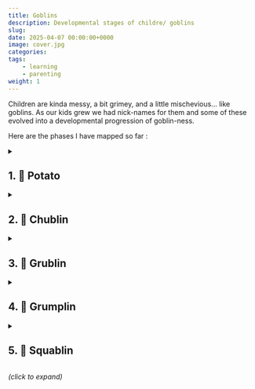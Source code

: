 ```yaml
---
title: Goblins
description: Developmental stages of childre/ goblins
slug: 
date: 2025-04-07 00:00:00+0000
image: cover.jpg
categories:
tags:
    - learning
    - parenting
weight: 1
---
```


Children are kinda messy, a bit grimey, and a little mischevious... like
goblins. As our kids grew we had nick-names for them and some of these evolved
into a developmental progression of goblin-ness.

Here are the phases I have mapped so far :
<br />


<details>
  <summary>
    <h2> 1. 🥔 Potato</h2>
  </summary>

When humans are born... they're kinda par-baked compared to other animals, as
in they're not ambulatory, and only just aware of their environment.  Some
people talk about this as the "fourth trimester". Somewhat uncharitably I call
this phase the Potato.

</details>

<details>
  <summary>
    <h2> 2. 👶 Chublin </h2>
  </summary>

Your goblin is somewhat active and has started looking a little roley. They've
got creases part way down their limbs, big cheeks, and very little neck to
speak of. 

Chubby goblin => Chublin.
</details>


<details>
  <summary>
    <h2> 3. 💩 Grublin </h2>
  </summary>

Your goblin has moved on to solids. They make a significantly larger mess
consuming food, and their output is a new level of nasty.

Grubby goblin => Grublin
</details>

<details>
  <summary>
    <h2>4. 👹 Grumplin </h2>
  </summary>

Your groblin is growing a lot (which hurts) and they've also developed enough
theory of mind to realise they can say "No!", and just straight up defy your
requests.

Grumpy goblin => Grumplin
</details>

<details>
  <summary>
    <h2> 5. 👺 Squablin </h2>
  </summary>

Higher cognitive functions are online, your goblin can now make reasoned
attacks on your authority.

Squabling goblin => Squablin

</details>

_(click to expand)_






